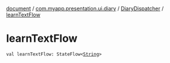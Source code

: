 [document](../../index.md) / [com.myapp.presentation.ui.diary](../index.md) / [DiaryDispatcher](index.md) / [learnTextFlow](./learn-text-flow.md)

# learnTextFlow

`val learnTextFlow: StateFlow<`[`String`](https://kotlinlang.org/api/latest/jvm/stdlib/kotlin/-string/index.html)`>`